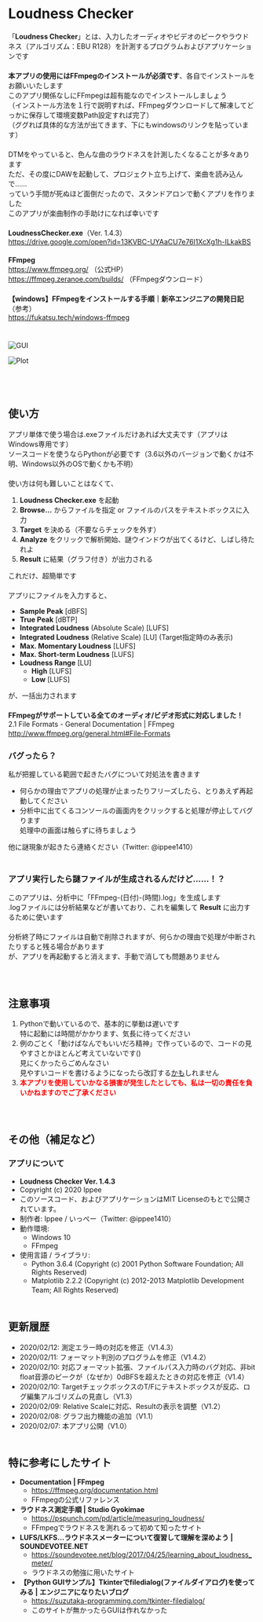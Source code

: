 # Loudness Checker
「**Loudness Checker**」とは、入力したオーディオやビデオのピークやラウドネス（アルゴリズム：EBU R128）を計測するプログラムおよびアプリケーションです  
　  
**本アプリの使用にはFFmpegのインストールが必須です**、各自でインストールをお願いいたします  
このアプリ関係なしにFFmpegは超有能なのでインストールしましょう  
（インストール方法を１行で説明すれば、FFmpegダウンロードして解凍してどっかに保存して環境変数Path設定すれば完了）  
（ググれば具体的な方法が出てきます、下にもwindowsのリンクを貼っています）  
　  
DTMをやっていると、色んな曲のラウドネスを計測したくなることが多々あります  
ただ、その度にDAWを起動して、プロジェクト立ち上げて、楽曲を読み込んで……  
っていう手間が死ぬほど面倒だったので、スタンドアロンで動くアプリを作りました  
このアプリが楽曲制作の手助けになれば幸いです  
　  
**LoudnessChecker.exe**（Ver. 1.4.3）  
https://drive.google.com/open?id=13KVBC-UYAaCU7e76l1XcXg1h-lLkakBS  
　  
**FFmpeg**  
https://www.ffmpeg.org/ （公式HP）  
https://ffmpeg.zeranoe.com/builds/ （FFmpegダウンロード）  
　  
**【windows】FFmpegをインストールする手順｜新卒エンジニアの開発日記**（参考）  
https://fukatsu.tech/windows-ffmpeg  
　  
　  
![GUI](https://raw.githubusercontent.com/ippee/LoudnessChecker/master/Picture/GUI.jpg)

![Plot](https://raw.githubusercontent.com/ippee/LoudnessChecker/master/Picture/plot.jpg)

　  
　  
## 使い方
アプリ単体で使う場合は.exeファイルだけあれば大丈夫です（アプリはWindows専用です）  
ソースコードを使うならPythonが必要です（3.6以外のバージョンで動くかは不明、Windows以外のOSで動くかも不明）  
　  
使い方は何も難しいことはなくて、
1. **Loudness Checker.exe** を起動
2. **Browse…** からファイルを指定 or ファイルのパスをテキストボックスに入力
3. **Target** を決める（不要ならチェックを外す）
4. **Analyze** をクリックで解析開始、謎ウインドウが出てくるけど、しばし待たれよ
5. **Result** に結果（グラフ付き）が出力される
  
これだけ、超簡単です  
　  
アプリにファイルを入力すると、
- **Sample Peak** \[dBFS]
- **True Peak** \[dBTP]
- **Integrated Loudness** (Absolute Scale) \[LUFS]
- **Integrated Loudness** (Relative Scale) \[LU] (Target指定時のみ表示)
- **Max. Momentary Loudness** \[LUFS]
- **Max. Short-term Loudness** \[LUFS]
- **Loudness Range** \[LU]
  - **High** \[LUFS]
  - **Low** \[LUFS]
  
が、一括出力されます  
　  
**FFmpegがサポートしている全てのオーディオ/ビデオ形式に対応しました！**  
2.1 File Formats - General Documentation | FFmpeg  
http://www.ffmpeg.org/general.html#File-Formats
　  
### バグったら？
私が把握している範囲で起きたバグについて対処法を書きます
- 何らかの理由でアプリの処理が止まったりフリーズしたら、とりあえず再起動してください
- 分析中に出てくるコンソールの画面内をクリックすると処理が停止してバグります  
処理中の画面は触らずに待ちましょう  

他に謎現象が起きたら連絡ください（Twitter: @ippee1410）  
　  
### アプリ実行したら謎ファイルが生成されるんだけど……！？
このアプリは、分析中に「FFmpeg-(日付)-(時間).log」を生成します  
.logファイルには分析結果などが書いており、これを編集して **Result** に出力するために使います  
　  
分析終了時にファイルは自動で削除されますが、何らかの理由で処理が中断されたりすると残る場合があります  
が、アプリを再起動すると消えます、手動で消しても問題ありません  
　  
　  
## 注意事項
1. Pythonで動いているので、基本的に挙動は遅いです  
特に起動には時間がかかります、気長に待ってください  
2. 例のごとく「動けばなんでもいいだろ精神」で作っているので、コードの見やすさとかほとんど考えていないです()  
見にくかったらごめんなさい  
見やすいコードを書けるようになったら改訂する<u>かも</u>しれません  
3. <font color="red">**本アプリを使用していかなる損害が発生したとしても、私は一切の責任を負いかねますのでご了承ください**</font>  
　  
　  
## その他（補足など）
### アプリについて
- **Loudness Checker Ver. 1.4.3**
- Copyright (c) 2020 Ippee
- このソースコード、およびアプリケーションはMIT Licenseのもとで公開されています。
- 制作者: Ippee / いっぺー（Twitter: @ippee1410）
- 動作環境: 
  - Windows 10
  - FFmpeg
- 使用言語 / ライブラリ:
  - Python 3.6.4 (Copyright (c) 2001 Python Software Foundation; All Rights Reserved)
  - Matplotlib 2.2.2 (Copyright (c) 2012-2013 Matplotlib Development Team; All Rights Reserved)
　  
　  
## 更新履歴
- 2020/02/12: 測定エラー時の対応を修正（V1.4.3）
- 2020/02/11: フォーマット判別のプログラムを修正（V1.4.2）
- 2020/02/10: 対応フォーマット拡張、ファイルパス入力時のバグ対応、非bit float音源のピークが（なぜか）0dBFSを超えたときの対応を修正（V1.4）
- 2020/02/10: TargetチェックボックスのT/Fにテキストボックスが反応、ログ編集アルゴリズムの見直し（V1.3）
- 2020/02/09: Relative Scaleに対応、Resultの表示を調整（V1.2）
- 2020/02/08: グラフ出力機能の追加（V1.1）
- 2020/02/07: 本アプリ公開（V1.0）
　  
　  
## 特に参考にしたサイト
- **Documentation | FFmpeg**
  - https://ffmpeg.org/documentation.html
  - FFmpegの公式リファレンス
- **ラウドネス測定手順 | Studio Gyokimae**
  - https://pspunch.com/pd/article/measuring_loudness/
  - FFmpegでラウドネスを測れるって初めて知ったサイト
- **LUFS/LKFS…ラウドネスメーターについて復習して理解を深めよう | SOUNDEVOTEE.NET**
  - https://soundevotee.net/blog/2017/04/25/learning_about_loudness_meter/
  - ラウドネスの勉強に用いたサイト
- **【Python GUIサンプル】Tkinterでfiledialog(ファイルダイアログ)を使ってみる | エンジニアになりたいブログ**
  - https://suzutaka-programming.com/tkinter-filedialog/
  - このサイトが無かったらGUIは作れなかった
